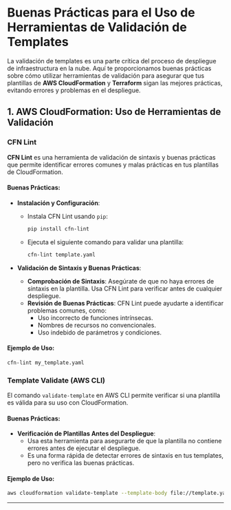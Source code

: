 # Buenas Prácticas para el Uso de Herramientas de Validación de Templates

La validación de templates es una parte crítica del proceso de despliegue de infraestructura en la nube. Aquí te proporcionamos buenas prácticas sobre cómo utilizar herramientas de validación para asegurar que tus plantillas de **AWS CloudFormation** y **Terraform** sigan las mejores prácticas, evitando errores y problemas en el despliegue.

## **1. AWS CloudFormation: Uso de Herramientas de Validación**

### **CFN Lint**
**CFN Lint** es una herramienta de validación de sintaxis y buenas prácticas que permite identificar errores comunes y malas prácticas en tus plantillas de CloudFormation.

#### Buenas Prácticas:
- **Instalación y Configuración**:
    - Instala CFN Lint usando `pip`:
      ```bash
      pip install cfn-lint
      ```
    - Ejecuta el siguiente comando para validar una plantilla:
      ```bash
      cfn-lint template.yaml
      ```

- **Validación de Sintaxis y Buenas Prácticas**:
    - **Comprobación de Sintaxis**: Asegúrate de que no haya errores de sintaxis en la plantilla. Usa CFN Lint para verificar antes de cualquier despliegue.
    - **Revisión de Buenas Prácticas**: CFN Lint puede ayudarte a identificar problemas comunes, como:
      - Uso incorrecto de funciones intrínsecas.
      - Nombres de recursos no convencionales.
      - Uso indebido de parámetros y condiciones.

#### Ejemplo de Uso:
```bash
cfn-lint my_template.yaml
```

### **Template Validate (AWS CLI)**
El comando `validate-template` en AWS CLI permite verificar si una plantilla es válida para su uso con CloudFormation.

#### Buenas Prácticas:
- **Verificación de Plantillas Antes del Despliegue**:
    - Usa esta herramienta para asegurarte de que la plantilla no contiene errores antes de ejecutar el despliegue.
    - Es una forma rápida de detectar errores de sintaxis en tus templates, pero no verifica las buenas prácticas.

#### Ejemplo de Uso:
```bash
aws cloudformation validate-template --template-body file://template.yaml
```
---
